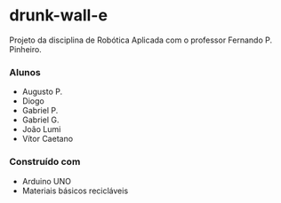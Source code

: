 # drunk-wall-e
Projeto da disciplina de Robótica Aplicada com o professor Fernando P. Pinheiro.

### Alunos
- Augusto P.
- Diogo
- Gabriel P.
- Gabriel G.
- João Lumi
- Vítor Caetano

### Construído com
- Arduino UNO
- Materiais básicos recicláveis
